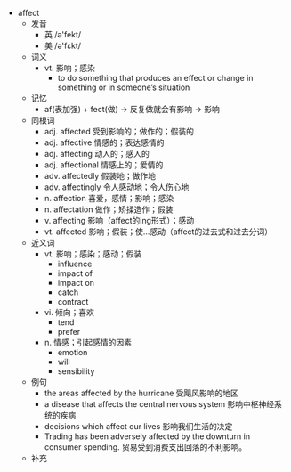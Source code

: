 - affect
  - 发音
    - 英 /ə'fekt/
    - 美 /ə'fɛkt/
  - 词义
    - vt. 影响；感染
      - to do something that produces an effect or change in something or in someone’s situation
  - 记忆
    - af(表加强) + fect(做) → 反复做就会有影响 → 影响
  - 同根词
    - adj. affected 受到影响的；做作的；假装的
    - adj. affective 情感的；表达感情的
    - adj. affecting 动人的；感人的
    - adj. affectional 情感上的；爱情的
    - adv. affectedly 假装地；做作地
    - adv. affectingly 令人感动地；令人伤心地
    - n. affection 喜爱，感情；影响；感染
    - n. affectation 做作；矫揉造作；假装
    - v. affecting 影响（affect的ing形式）；感动
    - vt. affected 影响；假装；使…感动（affect的过去式和过去分词）
  - 近义词
    - vt. 影响；感染；感动；假装
      - influence
      - impact of
      - impact on
      - catch
      - contract
    - vi. 倾向；喜欢
      - tend
      - prefer
    - n. 情感；引起感情的因素
      - emotion
      - will
      - sensibility
  - 例句
    - the areas affected by the hurricane 受飓风影响的地区
    - a disease that affects the central nervous system 影响中枢神经系统的疾病
    - decisions which affect our lives 影响我们生活的决定
    - Trading has been adversely affected by the downturn in consumer spending. 贸易受到消费支出回落的不利影响。
  - 补充